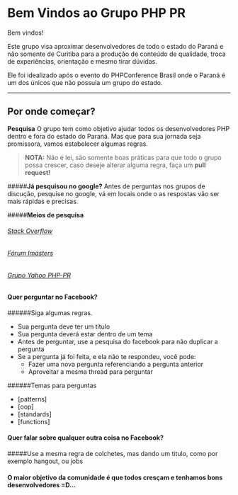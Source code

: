 Bem Vindos ao Grupo PHP PR
==========================

Bem vindos!

Este grupo visa aproximar desenvolvedores de todo o estado do Paraná e não somente de Curitiba para a produção de conteúdo de qualidade, troca de experiências, orientação e mesmo tirar dúvidas.

Ele foi idealizado após o evento do PHPConference Brasil onde o Paraná é um dos únicos que não possuia um grupo do estado.

----------


Por onde começar?
---------

**Pesquisa** O grupo tem como objetivo ajudar todos os desenvolvedores PHP dentro e fora do estado do Paraná.
Mas que para sua jornada seja promissora, vamos estabelecer algumas regras.

> **NOTA:** Não é lei, são somente boas práticas para que todo o grupo possa crescer, caso deseje alterar alguma regra, faça um   **pull request!**

#####**Já pesquisou no google?**
Antes de perguntas nos grupos de discução, pesquise no google, vá em locais onde o as respostas vão ser mais rápidas e precisas.

#####**Meios de pesquisa**
###### <i class="icon-pencil"></i> [Stack Overflow][1]
###### <i class="icon-pencil"></i> [Fórum Imasters][2]
###### <i class="icon-pencil"></i> [Grupo Yahoo PHP-PR][3]
[1]: http://stackoverflow.com/
[2]: http://forum.imasters.com.br/
[3]: http://br.groups.yahoo.com/neo/groups/php-pr/info

#### <i class="icon-file"></i> Quer perguntar no Facebook?

######Siga algumas regras.

 - Sua pergunta deve ter um título
 - Sua pergunta deverá estar dentro de um tema
 - Antes de perguntar, use a pesquisa do facebook para não duplicar a pergunta
 - Se a pergunta já foi feita, e ela não te respondeu, você pode:
     - Fazer uma nova pergunta referenciando a pergunta anterior
     - Aproveitar a mesma thread para perguntar

######Temas para perguntas

 - [patterns]
 - [oop]
 - [standards]
 - [functions]
 
#### <i class="icon-file"></i> Quer falar sobre qualquer outra coisa no Facebook?

#####Use a mesma regra de colchetes, mas dando um titulo, como por exemplo hangout, ou jobs
#### O maior objetivo da comunidade é que todos cresçam e tenhamos bons desenvolvedores =D... 


